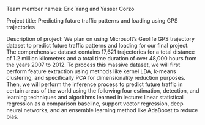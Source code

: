 Team member names: Eric Yang and Yasser Corzo

Project title: Predicting future traffic patterns and loading using GPS trajectories

Description of project: We plan on using Microsoft’s Geolife GPS trajectory dataset to predict future traffic patterns and loading for our final project. 
The comprehensive dataset contains 17,621 trajectories for a total distance of 1.2 million kilometers and a total time duration of over 48,000 hours from the years 2007 to 2012. 
To process this massive dataset, we will first perform feature extraction using methods like kernel LDA, k-means clustering, and specifically PCA for dimensionality reduction purposes. 
Then, we will perform the inference process to predict future traffic in certain areas of the world using the following four estimation, detection, and learning techniques and algorithms 
learned in lecture: linear statistical regression as a comparison baseline, support vector regression, deep neural networks, and an ensemble learning method like AdaBoost to reduce bias.
